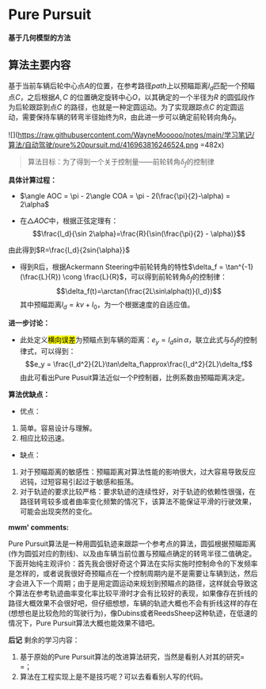 # Pure Pursuit

**基于几何模型的方法**

## 算法主要内容

基于当前车辆后轮中心点$A$的位置，在参考路径$path$上以预瞄距离$l_d$匹配一个预瞄点$C$，之后根据$A, C$ 的位置确定旋转中心$O$，以其确定的一个半径为$R~$的圆弧段作为后轮跟踪到点$C~$的路径，也就是一种定圆运动。为了实现跟踪点$C~$的定圆运动，需要保持车辆的转弯半径始终为R，由此进一步可以确定前轮转向角$\delta_f$。

![](https://raw.githubusercontent.com/WayneMooooo/notes/main/学习笔记/算法/自动驾驶/pure%20pursuit.md/416963816246524.png =482x)

> 算法目标：为了得到一个关于控制量——前轮转角$\delta_f$的控制律

**具体计算过程：**

* $\angle AOC = \pi - 2\angle COA = \pi - 2(\frac{\pi}{2}-\alpha) = 2\alpha$

* 在$\triangle AOC$中，根据正弦定理有：
$$\frac{l_d}{\sin 2\alpha}=\frac{R}{\sin(\frac{\pi}{2} - \alpha)}$$

由此得到$R=\frac{l_d}{2sin{\alpha}}$
* 得到R后，根据Ackermann Steering中前轮转角的特性$\delta_f = \tan^{-1}(\frac{L}{R}) \cong \frac{L}{R}$，可以得到前轮转角$\delta_f$的控制律：
$$\delta_f(t)=\arctan(\frac{2L\sin\alpha(t)}{l_d})$$
其中预瞄距离$l_d = kv + l_0$，为一个根据速度的自适应值。

**进一步讨论：**

* 此处定义<mark>横向误差</mark>为预瞄点到车辆的距离：$e_y=l_d\sin\alpha$，联立此式与$\delta_f$的控制律式，可以得到：
$$e_y = \frac{l_d^2}{2L}\tan\delta_f\approx\frac{l_d^2}{2L}\delta_f$$
由此可看出Pure Pusuit算法近似一个P控制器，比例系数由预瞄距离决定。

**算法优缺点：**
* 优点：
1. 简单。容易设计与理解。
2. 相应比较迅速。
* 缺点：
1. 对于预瞄距离的敏感性：预瞄距离对算法性能的影响很大，过大容易导致反应迟钝，过短容易引起过于敏感和振荡。
2. 对于轨迹的要求比较严格：要求轨迹的连续性好，对于轨迹的依赖性很强，在路径转弯较多或者曲率变化频繁的情况下，该算法不能保证平滑的行驶效果，可能会出现突然的变化。

**mwm' comments:**

Pure Pursuit算法是一种用圆弧轨迹来跟踪一个参考点的算法，圆弧根据预瞄距离(作为圆弧对应的割线)、以及由车辆当前位置与预瞄点确定的转弯半径二值确定。下面开始纯主观评价：首先我会很好奇这个算法在实际实施时控制命令的下发频率是怎样的，或者说我很好奇预瞄点在一个控制周期内是不是需要让车辆到达，然后才会进入下一个周期；由于是用定圆运动来规划到预瞄点的路径，这样就会导致这个算法在参考轨迹曲率变化率比较平滑时才会有比较好的表现，如果像存在折线的路径大概效果不会很好吧，但仔细想想，车辆的轨迹大概也不会有折线这样的存在(想想也是比较危险的驾驶行为)，像Dubins或者ReedsSheep这种轨迹，在低速的情况下，Pure Pursuit算法大概也能效果不错吧。

**后记**
剩余的学习内容：
1. 基于原始的Pure Pursuit算法的改进算法研究，当然是看别人对其的研究= =；
2. 算法在工程实现上是不是技巧呢？可以去看看别人写的代码。
